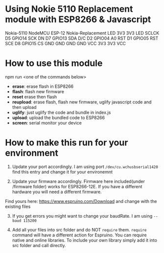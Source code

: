 # Using Nokie 5110 Replacement module with ESP8266 & Javascript

Nokia-5110  NodeMCU     ESP-12    Nokia-Replacement
LED         3V3         3V3       LED
SCLCK       D5          GPIO14    SCK
DN<MOSI>    D7          GPIO13    SDA
D/C         D2          GPIO04    A0
RST         D1          GPIO05    RST
SCE         D8          GPIO15    CS
GND         GND         GND       GND
VCC         3V3         3V3       VCC

# How to use this module

npm run &lt;one of the commands below&gt;

- **erase**: erase flash in ESP8266
- **flash**: flash new firmware
- **reset** erase then flash
- **reupload**: erase flash, flash new firmware, uglify javascript code and then upload
- **uglify**: just uglify the code and bundle in index.js
- **upload**: upload the bundled code to ESP8266
- **screen**: serial monitor your device

# How to make this run for your environment

1. Update your port accordingly. I am using port `/dev/cu.wchusbserial1420` find this entry and change it for your environemnt

2. Update your firmware accordingly. Firmware here included(under /firmware folder) works for ESP8266-12E. If you have a different hardware you will need a different firmware. 

Find yours here:
https://www.espruino.com/Download
and change with the existing files

3. If you get errors you might want to change your baudRate. I am using `--baud 115200`

4. Add all your files into src folder and do NOT `require` them. `require` command will have a different action for Espruino. You can require native and online libraries. To include your own library simply add it into src folder and call directly.